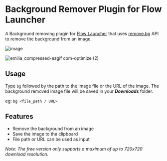 # Background Remover Plugin for Flow Launcher

A Background removing plugin for [Flow Launcher](https://flowlauncher.com/) that uses [remove.bg](https://www.remove.bg/) API to remove the background from an image.

![image](https://img.shields.io/github/downloads/z1nc0r3/remove.bg/total) 

![emilia_compressed-ezgif com-optimize (2)](https://github.com/z1nc0r3/remove.bg/assets/64279853/3bf8fd81-34ca-48ce-9cda-82761ae81fb3)

## Usage

Type `bg` followed by the path to the image file or the URL of the image. The background removed image file will be saved in your **_Downloads_** folder.

eg: `bg <file_path / URL>`

## Features

- Remove the background from an image
- Save the image to the clipboard
- File path or URL can be used as input



_Note: The free version only supports a maximum of up to 720x720 download resolution._

